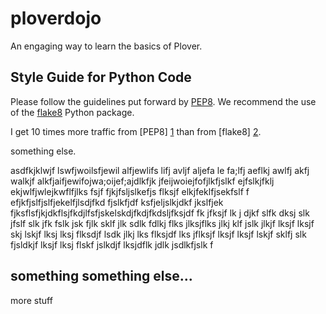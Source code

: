 ploverdojo
===========

An engaging way to learn the basics of Plover.

Style Guide for Python Code
---------------------------
Please follow the guidelines put forward by [PEP8](http://www.python.org/dev/peps/pep-0008/). We recommend the use of the [flake8](http://pypi.python.org/pypi/flake8/) Python package.

I get 10 times more traffic from [PEP8] [1] than from [flake8] [2].

something else.


asdfkjklwjf lswfjwoilsfjewil alfjewlifs lifj avljf aljefa le fa;lfj aeflkj awlfj akfj walkjf alkfjaifjewifojwa;oijef;ajdlkfjk jfeijwoiejfofjlkfjslkf ejfslkjfklj ekjwlfjwlejkwflfjlks fsjf  fjkjfsljslkefjs flksjf elkjfeklfjsekfslf f   efjkfjslfjslfjekelfjlsdjfkd fjslkfjdf ksfjeljslkjdkf jkslfjek fjksflsfjkjdkflsjfkdjlfsfjskelskdjfkdjfkdsljfksjdf fk jfksjf lk  j djkf slfk dksj slk jfslf slk jfk fslk jsk fjlk sklf jlk sdlk fdlkj flks jlksjflks jlkj klf jslk jlkjf lksjf lksjf skj lskjf lksj lksj flksdjf lsdk jlkj lks flksjdf lks jflksjf lksjf lksjf lskjf sklfj slk fjsldkjf lksjf lksj flskf jslkdjf lksjdflk jdlk jsdlkfjslk f

something something else...
------------------
more stuff

  [1]: http://www.python.org/dev/peps/pep-0008/  "PEP8"
  [2]: http://pypi.python.org/pypi/flake8/  "flake8"

